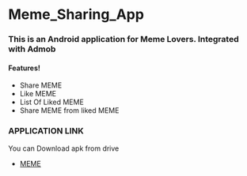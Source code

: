 # Meme_Sharing_App

### This is an Android application for Meme Lovers. Integrated with Admob

#### Features!
  - Share MEME
  - Like MEME
  - List Of Liked MEME
  - Share MEME from liked MEME
  
  
### APPLICATION LINK

You can Download apk from drive
* [MEME](https://drive.google.com/file/d/1cTzRvm1LrZHe1W5ByHohOsDkpAlOuJb5/view?usp=sharing) 
  
  
  
  <table style="width:0%">
  <tr>
    <td><img src="/MEME_SS/1.jpg" width="50%" /></td>
    <td><img src="/MEME_SS/2.jpg" width="50%" /></td>
  </tr>
  <tr>
    <td><img src="/MEME_SS/3.jpg" width="50%" /></td>
    <td><img src="/MEME_SS/4.jpg" width="50%" /></td>
  </tr>
  <tr>
    <td><img src="/MEME_SS/5.jpg" width="50%" /></td>
  </tr>
  
